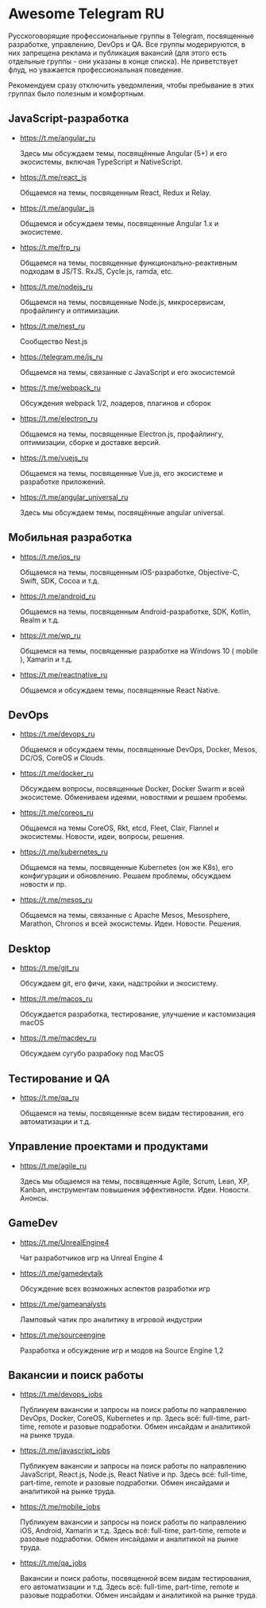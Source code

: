 Awesome Telegram RU
===================

Русскоговорящие профессиональные группы в Telegram, посвященные разработке, управлению, DevOps и QA. Все группы модерируются, в них запрещена реклама и публикация вакансий (для этого есть отдельные группы - они указаны в конце списка). Не приветствует флуд, но уважается профессиональная поведение. 

Рекомендуем сразу отключить уведомления, чтобы пребывание в этих группах было полезным и комфортным.

## JavaScript-разработка

+ https://t.me/angular_ru

  Здесь мы обсуждаем темы, посвящённые Angular (5+) и его экосистемы, включая TypeScript и NativeScript.

+ https://t.me/react_js

  Общаемся на темы, посвященным React, Redux и Relay.

+ https://t.me/angular_js

  Общаемся и обсуждаем темы, посвященные Angular 1.x и экосистеме.
  
+ https://t.me/frp_ru

  Общаемся на темы, посвященные функционально-реактивным подходам в JS/TS. RxJS, Cycle.js, ramda, etc.

+ https://t.me/nodejs_ru
  
  Общаемся на темы, посвященные Node.js, микросервисам, профайлингу и оптимизации.
  
+ https://t.me/nest_ru

  Сообщество Nest.js

+ https://telegram.me/js_ru

  Общаемся на темы, связанные с JavaScript и его экосистемой

+ https://t.me/webpack_ru

  Обсуждения webpack 1/2, лоадеров, плагинов и сборок

+ https://t.me/electron_ru

  Общаемся на темы, посвященные Electron.js, профайлингу, оптимизации, сборке и доставке версий.
  
+ https://t.me/vuejs_ru

  Общаемся на темы, посвященные Vue.js, его экосистеме и разработке приложений. 
  
+ https://t.me/angular_universal_ru

  Здесь мы обсуждаем темы, посвящённые angular universal.

## Mобильная разработка

+ https://t.me/ios_ru

  Общаемся на темы, посвященным iOS-разработке, Objective-C, Swift, SDK, Cocoa и т.д.
  
+ https://t.me/android_ru
  
  Общаемся на темы, посвященным Android-разработке, SDK, Kotlin, Realm и т.д.
  
+ https://t.me/wp_ru

  Общаемся на темы, посвященные разработке на Windows 10 ( mobile ), Xamarin и т.д.

+ https://t.me/reactnative_ru
  
  Общаемся и обсуждаем темы, посвященные React Native.

## DevOps

+ https://t.me/devops_ru

  Общаемся и обсуждаем темы, посвященные DevOps, Docker, Mesos, DC/OS, CoreOS и Clouds.

+ https://t.me/docker_ru
  
  Обсуждаем вопросы, посвященные Docker, Docker Swarm и всей экосистеме. Обмениваем идеями, новостями и решаем пробемы.

+ https://t.me/coreos_ru

  Общаемся на темы CoreOS, Rkt, etcd, Fleet, Clair, Flannel и экосистемы. Новости, идеи, вопросы, решения.

+ https://t.me/kubernetes_ru

  Общаемся на темы, посвященные Kubernetes (он же K8s), его конфигурации и обновлению. Решаем проблемы, обсуждаем новости и пр.

+ https://t.me/mesos_ru

  Общаемся на темы, связанные с Apache Mesos, Mesosphere, Marathon, Chronos и всей экосистемы. Идеи. Новости. Решения.
  
## Desktop

+ https://t.me/git_ru

  Обсуждаем git, его фичи, хаки, надстройки и экосистему.

+ https://t.me/macos_ru

  Обсуждается разработка, тестирование, улучшение и кастомизация macOS
  
+ https://t.me/macdev_ru
  
  Обсуждаем сугубо разрабоку под MacOS


## Тестирование и QA

+ https://t.me/qa_ru

  Общаемся на темы, посвященные всем видам тестирования, его автоматизации и т.д.

## Управление проектами и продуктами

+ https://t.me/agile_ru

  Здесь мы общаемся на темы, посвященные Agile, Scrum, Lean, XP, Kanban, инструментам повышения эффективности. Идеи. Новости. Анонсы.
  
## GameDev

+ https://t.me/UnrealEngine4

  Чат разработчиков игр на Unreal Engine 4
  
+ https://t.me/gamedevtalk

  Обсуждение всех возможных аспектов разработки игр
  
+ https://t.me/gameanalysts

  Ламповый чатик про аналитику в игровой индустрии
  
+ https://t.me/sourceengine

  Разработка и обсуждение игр и модов на Source Engine 1,2

## Вакансии и поиск работы

- https://t.me/devops_jobs
  
  Публикуем вакансии и запросы на поиск работы по направлению DevOps, Docker, CoreOS, Kubernetes и пр. Здесь всё: full-time, part-time, remote и разовые подработки. Обмен инсайдам и аналитикой на рынке труда.

- https://t.me/javascript_jobs

  Публикуем вакансии и запросы на поиск работы по направлению JavaScript, React.js, Node.js, React Native и пр. Здесь всё: full-time, part-time, remote и разовые подработки. Обмен инсайдами и аналитикой на рынке труда.

- https://t.me/mobile_jobs
  
  Публикуем вакансии и запросы на поиск работы по направлению iOS, Android, Xamarin и т.д. Здесь всё: full-time, part-time, remote и разовые подработки. Обмен инсайдами и аналитикой на рынке труда.

- https://t.me/qa_jobs
 
  Вакансии и поиск работы, посвященной всем видам тестирования, его автоматизации и т.д. Здесь всё: full-time, part-time, remote и разовые подработки. Обмен инсайдам и аналитикой на рынке труда.
